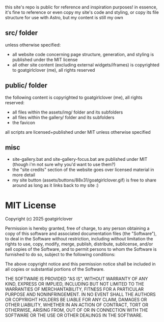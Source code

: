 this site's repo is public for reference and inspiration purposes! in essence, it's fine to reference or even copy my site's code and styling, or copy its file structure for use with Astro, but my content is still my own

## src/ folder
unless otherwise specified:
- all website code concerning page structure, generation, and styling is published under the MIT license
- all other site content (excluding external widgets/iframes) is copyrighted to goatgirlclover (me), all rights reserved

## public/ folder
the following content is copyrighted to goatgirlclover (me), all rights reserved:
- all files within the assets/img/ folder and its subfolders
- all files within the gallery/ folder and its subfolders
- the favicon

all scripts are licensed+published under MIT unless otherwise specified

## misc
- site-gallery.bat and site-gallery-focus.bat are published under MIT (though i'm not sure why you'd want to use them?)
- the "site credits" section of the website goes over licensed material in more detail
- my site button (assets/buttons/88x31/goatgirlclover.gif) is free to share around as long as it links back to my site :)

# MIT License
Copyright (c) 2025 goatgirlclover

Permission is hereby granted, free of charge, to any person obtaining a copy
of this software and associated documentation files (the "Software"), to deal
in the Software without restriction, including without limitation the rights
to use, copy, modify, merge, publish, distribute, sublicense, and/or sell
copies of the Software, and to permit persons to whom the Software is
furnished to do so, subject to the following conditions:

The above copyright notice and this permission notice shall be included in all
copies or substantial portions of the Software.

THE SOFTWARE IS PROVIDED "AS IS", WITHOUT WARRANTY OF ANY KIND, EXPRESS OR
IMPLIED, INCLUDING BUT NOT LIMITED TO THE WARRANTIES OF MERCHANTABILITY,
FITNESS FOR A PARTICULAR PURPOSE AND NONINFRINGEMENT. IN NO EVENT SHALL THE
AUTHORS OR COPYRIGHT HOLDERS BE LIABLE FOR ANY CLAIM, DAMAGES OR OTHER
LIABILITY, WHETHER IN AN ACTION OF CONTRACT, TORT OR OTHERWISE, ARISING FROM,
OUT OF OR IN CONNECTION WITH THE SOFTWARE OR THE USE OR OTHER DEALINGS IN THE
SOFTWARE.

